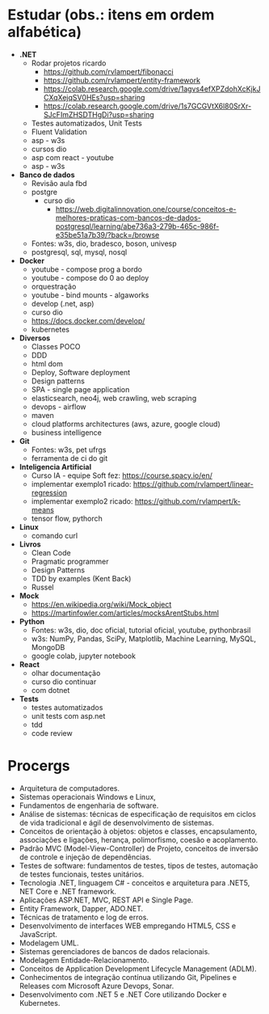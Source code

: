 # Estudar (obs.: itens em ordem alfabética)

- **.NET**
    - Rodar projetos ricardo
        - <https://github.com/rvlampert/fibonacci>
        - <https://github.com/rvlampert/entity-framework>
        - <https://colab.research.google.com/drive/1agvs4efXPZdohXcKjkJCXqXejqSV0HEs?usp=sharing>
        - <https://colab.research.google.com/drive/1s7GCGVtX6l80SrXr-SJcFImZHSDTHgDi?usp=sharing>
    - Testes automatizados, Unit Tests 
    - Fluent Validation
    - asp - w3s
    - cursos dio
    - asp com react - youtube 
    - asp - w3s
- **Banco de dados**
    - Revisão aula fbd
    - postgre 
        - curso dio 
            - <https://web.digitalinnovation.one/course/conceitos-e-melhores-praticas-com-bancos-de-dados-postgresql/learning/abe736a3-279b-465c-986f-e35be51a7b39/?back=/browse>
    - Fontes: w3s, dio, bradesco, boson, univesp
    - postgresql, sql, mysql, nosql
- **Docker**
    - youtube - compose prog a bordo
    - youtube - compose do 0 ao deploy
    - orquestração
    - youtube - bind mounts - algaworks
    - develop (.net, asp)
    - curso dio 
    - <https://docs.docker.com/develop/>
    - kubernetes
- **Diversos**
    - Classes POCO
    - DDD
    - html dom 
    - Deploy, Software deployment 
    - Design patterns
    - SPA - single page application
    - elasticsearch, neo4j, web crawling, web scraping
    - devops - airflow
    - maven
    - cloud platforms architectures (aws, azure, google cloud)
    - business intelligence    
- **Git** 
    - Fontes: w3s, pet ufrgs
    - ferramenta de ci do git
- **Inteligencia Artificial**
    - Curso IA - equipe Soft fez: <https://course.spacy.io/en/>
    - implementar exemplo1 ricado: <https://github.com/rvlampert/linear-regression>
    - implementar exemplo2 ricado: <https://github.com/rvlampert/k-means>
    - tensor flow, pythorch
- **Linux**
    - comando curl
- **Livros**
    - Clean Code
    - Pragmatic programmer
    - Design Patterns
    - TDD by examples (Kent Back)
    - Russel
- **Mock**    
    - <https://en.wikipedia.org/wiki/Mock_object>
    - <https://martinfowler.com/articles/mocksArentStubs.html>
- **Python** 
    - Fontes: w3s, dio, doc oficial, tutorial oficial, youtube, pythonbrasil
    - w3s: NumPy, Pandas, SciPy, Matplotlib, Machine Learning, MySQL, MongoDB
    - google colab, jupyter notebook
- **React**
    - olhar documentação 
    - curso dio continuar
    - com dotnet
- **Tests**
    - testes automatizados 
    - unit tests com asp.net 
    - tdd
    - code review

# Procergs

- Arquitetura de computadores.
- Sistemas operacionais Windows e Linux,
- Fundamentos de engenharia de software.
- Análise de sistemas: técnicas de especificação de requisitos em ciclos de vida tradicional e ágil de desenvolvimento de sistemas.
- Conceitos de orientação à objetos: objetos e classes, encapsulamento, associações e ligações, herança, polimorfismo, coesão e acoplamento.
- Padrão MVC (Model-View-Controller) de Projeto, conceitos de inversão de controle e injeção de dependências.
- Testes de software: fundamentos de testes, tipos de testes, automação de testes funcionais, testes unitários.
- Tecnologia .NET, linguagem C# - conceitos e arquitetura para .NET5, NET Core e .NET framework.
- Aplicações ASP.NET, MVC, REST API e Single Page.
- Entity Framework, Dapper, ADO.NET.
- Técnicas de tratamento e log de erros.
- Desenvolvimento de interfaces WEB empregando HTML5, CSS e JavaScript.
- Modelagem UML.
- Sistemas gerenciadores de bancos de dados relacionais.
- Modelagem Entidade-Relacionamento.
- Conceitos de Application Development Lifecycle Management (ADLM).
- Conhecimentos de integração contínua utilizando Git, Pipelines e Releases com Microsoft Azure Devops, Sonar.
- Desenvolvimento com .NET 5 e .NET Core utilizando Docker e Kubernetes.
    
